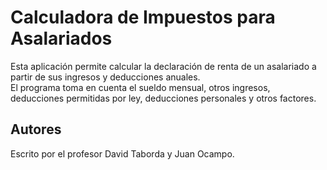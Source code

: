 # Calculadora de Impuestos para Asalariados

Esta aplicación permite calcular la declaración de renta de un asalariado a partir de sus ingresos y deducciones anuales.  
El programa toma en cuenta el sueldo mensual, otros ingresos, deducciones permitidas por ley, deducciones personales y otros factores.

## Autores

Escrito por el profesor David Taborda y Juan Ocampo.

